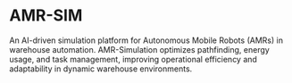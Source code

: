 # AMR-SIM

An AI-driven simulation platform for Autonomous Mobile Robots (AMRs) in warehouse automation. AMR-Simulation optimizes pathfinding, energy usage, and task management, improving operational efficiency and adaptability in dynamic warehouse environments.
